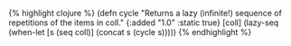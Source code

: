 {% highlight clojure %}
(defn cycle
  "Returns a lazy (infinite!) sequence of repetitions of the items in coll."
  {:added "1.0"
   :static true}
  [coll] (lazy-seq 
          (when-let [s (seq coll)] 
              (concat s (cycle s)))))
{% endhighlight %}
